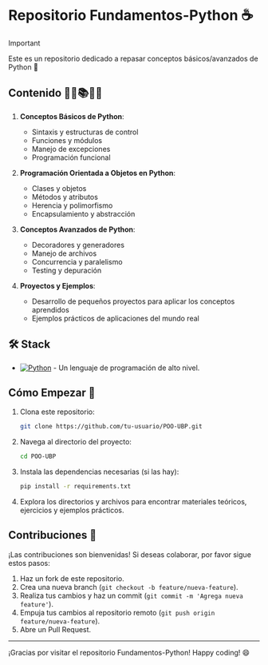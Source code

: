 # Repositorio Fundamentos-Python ☕️
> [!IMPORTANT]
> Este es un repositorio dedicado a repasar conceptos básicos/avanzados de Python 🐍

## Contenido 🙋‍♂️📚🙋‍♀️

1. **Conceptos Básicos de Python**:
    - Sintaxis y estructuras de control
    - Funciones y módulos
    - Manejo de excepciones
    - Programación funcional

2. **Programación Orientada a Objetos en Python**:
    - Clases y objetos
    - Métodos y atributos
    - Herencia y polimorfismo
    - Encapsulamiento y abstracción

3. **Conceptos Avanzados de Python**:
    - Decoradores y generadores
    - Manejo de archivos
    - Concurrencia y paralelismo
    - Testing y depuración

4. **Proyectos y Ejemplos**:
    - Desarrollo de pequeños proyectos para aplicar los conceptos aprendidos
    - Ejemplos prácticos de aplicaciones del mundo real

## 🛠️ Stack

- [![Python][python-badge]][python-url] - Un lenguaje de programación de alto nivel.

[python-url]: https://www.python.org/
[python-badge]: https://img.shields.io/badge/Python-3776AB?style=for-the-badge&logo=Python&logoColor=white

## Cómo Empezar 🚀

1. Clona este repositorio:

    ```sh
    git clone https://github.com/tu-usuario/POO-UBP.git
    ```

2. Navega al directorio del proyecto:

    ```sh
    cd POO-UBP
    ```

3. Instala las dependencias necesarias (si las hay):

    ```sh
    pip install -r requirements.txt
    ```

4. Explora los directorios y archivos para encontrar materiales teóricos, ejercicios y ejemplos prácticos.

## Contribuciones 🤝

¡Las contribuciones son bienvenidas! Si deseas colaborar, por favor sigue estos pasos:

1. Haz un fork de este repositorio.
2. Crea una nueva branch (`git checkout -b feature/nueva-feature`).
3. Realiza tus cambios y haz un commit (`git commit -m 'Agrega nueva feature'`).
4. Empuja tus cambios al repositorio remoto (`git push origin feature/nueva-feature`).
5. Abre un Pull Request.

---

¡Gracias por visitar el repositorio Fundamentos-Python! Happy coding! 😄
